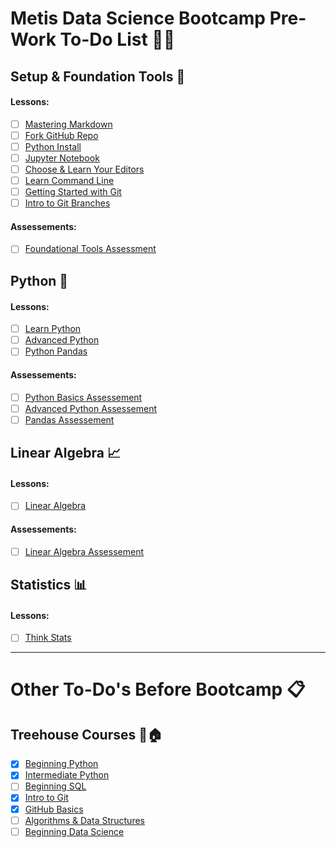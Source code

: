 # Metis Data Science Bootcamp Pre-Work To-Do List :boot::tent:

## Setup & Foundation Tools :wrench:
#### Lessons: 
- [ ] [Mastering Markdown](https://github.com/thisismetis/dsp/tree/master/lessons/markdown)
- [ ] [Fork GitHub Repo](https://github.com/thisismetis/dsp/tree/master/lessons/git_fork)
- [ ] [Python Install](https://github.com/thisismetis/dsp/tree/master/lessons/install)
- [ ] [Jupyter Notebook](https://github.com/thisismetis/dsp/tree/master/lessons/install_jupyter)
- [ ] [Choose & Learn Your Editors](https://github.com/thisismetis/dsp/tree/master/lessons/editors)
- [ ] [Learn Command Line](https://github.com/thisismetis/dsp/tree/master/lessons/command_line)
- [ ] [Getting Started with Git](https://github.com/thisismetis/dsp/tree/master/lessons/git_intro)
- [ ] [Intro to Git Branches](https://github.com/thisismetis/dsp/tree/master/lessons/git_branches)

#### Assessements: 
- [ ] [Foundational Tools Assessment](https://www.hackerrank.com/test/edshcfc0a5q/26922512d1b333a324dc113580d62855)

## Python :snake:
#### Lessons: 
- [ ] [Learn Python](https://github.com/thisismetis/dsp/tree/master/lessons/python_intro)
- [ ] [Advanced Python](https://github.com/thisismetis/dsp/tree/master/lessons/python_intro)
- [ ] [Python Pandas](https://github.com/thisismetis/dsp/tree/master/lessons/pandas_intro)

#### Assessements: 
- [ ] [Python Basics Assessement](https://www.hackerrank.com/test/7q9m8pejfdm/72c10271e7fd1daa9601bdbbf48768e0)
- [ ] [Advanced Python Assessement](https://www.hackerrank.com/test/e7pon3itk8g/779c68b5d4cd2876295a2ab4f8a69eaf)
- [ ] [Pandas Assessement](https://www.hackerrank.com/test/beg202nchad/a3ae8be11d8345e83400e68ea9fa10e5)

## Linear Algebra :chart_with_upwards_trend:
#### Lessons: 
- [ ] [Linear Algebra](https://github.com/thisismetis/dsp/tree/master/lessons/linear_algebra)

#### Assessements: 
- [ ] [Linear Algebra Assessement](https://www.hackerrank.com/test/f069ddpl41e/b2a178cb63902abefe98edde08055336?mc_cid=ac2b0f9662&mc_eid=2dc3f53bdb)

## Statistics :bar_chart:
#### Lessons: 
- [ ] [Think Stats](https://github.com/thisismetis/dsp/tree/master/lessons/statistics)
___
# Other To-Do's Before Bootcamp :clipboard:
## Treehouse Courses :evergreen_tree::house:
- [x] [Beginning Python](https://teamtreehouse.com/tracks/beginning-python)
- [x] [Intermediate Python](https://teamtreehouse.com/tracks/intermediate-python)
- [ ] [Beginning SQL](https://teamtreehouse.com/tracks/beginning-sql)
- [x] [Intro to Git](https://teamtreehouse.com/library/introduction-to-git)
- [x] [GitHub Basics](https://teamtreehouse.com/library/github-basics)
- [ ] [Algorithms & Data Structures](https://teamtreehouse.com/tracks/algorithms-and-data-structures)
- [ ] [Beginning Data Science](https://teamtreehouse.com/tracks/beginning-data-science)
